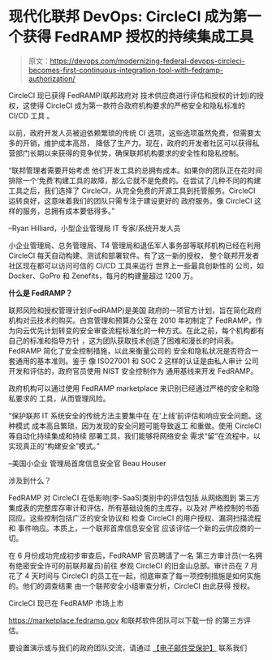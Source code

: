 # 现代化联邦 DevOps: CircleCI 成为第一个获得 FedRAMP 授权的持续集成工具

> 原文：<https://devops.com/modernizing-federal-devops-circleci-becomes-first-continuous-integration-tool-with-fedramp-authorization/>

CircleCI 现已获得 FedRAMP(联邦政府对 技术供应商进行评估和授权的计划)的授权，这使得 CircleCI 成为第一款符合政府机构要求的严格安全和隐私标准的 CI/CD 工具 。

以前，政府开发人员被迫依赖繁琐的传统 CI 选项，这些选项虽然免费，但需要太多的开销，维护成本高昂， 降低了生产力。现在，政府的开发者社区可以获得私营部门长期以来获得的竞争优势，确保联邦机构要求的安全性和隐私控制。

“联邦管理者需要开始考虑 他们开发工具的总拥有成本。如果你的团队正在花时间排除一个‘免费’构建工具的故障，那么它就不是免费的。在尝试了几种不同的构建 工具之后，我们选择了 CircleCI，从完全免费的开源工具到托管服务。CircleCI 运转良好，这意味着我们的团队只需专注于建设更好的 政府服务。像 CircleCI 这样的服务，总拥有成本要低得多。”

–Ryan Hilliard，小型企业管理局 IT 专家/系统开发人员

小企业管理局、总务管理局、T4 管理局和退伍军人事务部等联邦机构已经在利用 CircleCI 每天自动构建、测试和部署软件。有了这一新的授权， 整个联邦开发者社区现在都可以访问可信的 CI/CD 工具来运行 世界上一些最具创新性的 公司，如 Docker、GoPro 和 Zenefits，每月的构建量超过 1200 万。

**什么是 FedRAMP？**

联邦风险和授权管理计划(FedRAMP)是美国 政府的一项官方计划，旨在简化政府 机构对云技术的购买。白宫管理和预算办公室在 2010 年初制定了 FedRAMP，作为向云优先计划转变的安全审查流程标准化的一种方式。在此之前，每个机构都有自己的标准和指导方针 ，这为团队获取技术创造了困难和漫长的时间表。 FedRAMP 简化了安全控制措施，以此来衡量公司的 安全和隐私状况是否符合一套通用的基本准则。鉴于 像 ISO27001 和 SOC 2 这样的认证是由私人审计 公司开发和评估的，政府官员使用 NIST 安全控制作为 通用基线来开发 FedRAMP。

政府机构可以通过使用 FedRAMP marketplace 来识别已经通过严格的安全和隐私要求的 工具，从而管理风险。

“保护联邦 IT 系统安全的传统方法主要集中在 在‘上线’前评估和响应安全问题。这种模式 成本高且繁琐，因为发现的安全问题可能导致返工 和重做。使用 CircleCI 等自动化持续集成和持续 部署工具，我们能够将网络安全 需求“留”在流程中，以实现真正的“构建安全”模式。”

–美国小企业 管理局首席信息安全官 Beau Houser

涉及到什么？

FedRAMP 对 CircleCI 在低影响(李-SaaS)类别中的评估包括 从网络图到 第三方集成表的完整库存审计和评估，所有基础设施的主库存，以及对 严格控制的书面回应。这些控制包括广泛的安全协议和 检查 CircleCI 的用户授权、漏洞扫描流程和 事件响应。本质上，一个联邦首席信息安全官 应该评估一个新的云供应商的一切。

在 6 月份成功完成初步审查后，FedRAMP 官员聘请了一名 第三方审计员(一名拥有绝密安全许可的前联邦雇员)前往 参观 CircleCI 的旧金山总部。审计员在 7 月花了 4 天时间与 CircleCI 的员工在一起，彻底审查了每一项控制措施是如何实施的。他们的调查结果 由一个联邦安全小组审查分析，CircleCI 由此获得 授权。

CircleCI 现已在 FedRAMP 市场上市

https://marketplace.fedramp.gov 和联邦软件团队可以下载一份 的第三方评估。

要设置演示或与我们的政府团队交流，请通过 [【电子邮件受保护】](/cdn-cgi/l/email-protection) 联系我们